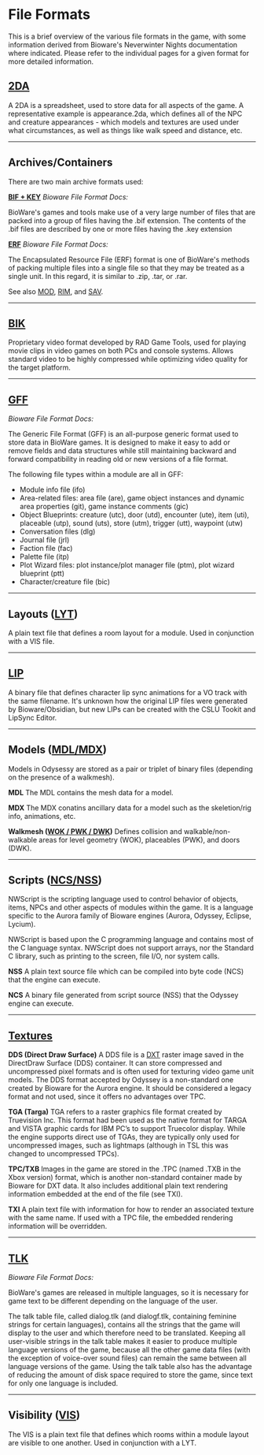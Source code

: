 File Formats
===========

This is a brief overview of the various file formats in the game, with some information derived from Bioware's Neverwinter Nights documentation where indicated. Please refer to the individual pages for a given format for more detailed information.

[2DA](pages/formats-2da.md)
--------------------

A 2DA is a spreadsheet, used to store data for all aspects of the game. A representative example is appearance.2da, which defines all of the NPC and creature appearances - which models and textures are used under what circumstances, as well as things like walk speed and distance, etc.

- - - -

Archives/Containers
--------------------

There are two main archive formats used:

**[BIF + KEY](pages/formats-bif.md)**
_Bioware File Format Docs:_

BioWare's games and tools make use of a very large number of files that are packed into a group of files having the .bif extension. The contents of the .bif files are described by one or more files having the .key extension

**[ERF](pages/formats-erf.md)**
_Bioware File Format Docs:_

The Encapsulated Resource File (ERF) format is one of BioWare's methods of packing multiple files into a single file so that they may be treated as a single unit. In this regard, it is similar to .zip, .tar, or .rar. 

See also [MOD](pages/formats-mod.md), [RIM](pages/formats-rim.md), and [SAV](pages/formats-sav.md).

- - - -

[BIK](pages/formats-bik.md)
--------------------

Proprietary video format developed by RAD Game Tools, used for playing movie clips in video games on both PCs and console systems. Allows standard video to be highly compressed while optimizing video quality for the target platform.

- - - -

[GFF](pages/formats-gff.md)
--------------------

_Bioware File Format Docs:_

The Generic File Format (GFF) is an all-purpose generic format used to store data in BioWare games. It is designed to make it easy to add or remove fields and data structures while still maintaining backward and forward compatibility in reading old or new versions of a file format.

The following file types within a module are all in GFF:
* Module info file (ifo)
* Area-related files: area file (are), game object instances and dynamic area properties (git), game instance comments (gic)
* Object Blueprints: creature (utc), door (utd), encounter (ute), item (uti), placeable (utp), sound (uts), store (utm), trigger (utt), waypoint (utw)
* Conversation files (dlg)
* Journal file (jrl)
* Faction file (fac)
* Palette file (itp)
* Plot Wizard files: plot instance/plot manager file (ptm), plot wizard blueprint (ptt)
* Character/creature file (bic)

- - - -

Layouts ([LYT](pages/formats-lyt.md))
--------------------

A plain text file that defines a room layout for a module. Used in conjunction with a VIS file.

- - - -

[LIP](pages/formats-lip.md)
--------------------

A binary file that defines character lip sync animations for a VO track with the same filename. It's unknown how the original LIP files were generated by Bioware/Obsidian, but new LIPs can be created with the CSLU Tookit and LipSync Editor.

- - - -

Models ([MDL/MDX](pages/formats-mdl_mdx.md))
--------------------

Models in Odysessy are stored as a pair or triplet of binary files (depending on the presence of a walkmesh).

**MDL**
The MDL contains the mesh data for a model.

**MDX**
The MDX conatins ancillary data for a model such as the skeletion/rig info, animations, etc.

**Walkmesh ([WOK / PWK / DWK](pages/formats-wok_pwk_dwk.md))**
Defines collision and walkable/non-walkable areas for level geometry (WOK), placeables (PWK), and doors (DWK).

- - - -

Scripts ([NCS/NSS](pages/formats-ncs_nss.md))
--------------------

NWScript is the scripting language used to control behavior of objects, items, NPCs and other aspects of modules within the game. It is a language specific to the Aurora family of Bioware engines (Aurora, Odyssey, Eclipse, Lycium).

NWScript is based upon the C programming language and contains most of the C language syntax. NWScript does not support arrays, nor the Standard C library, such as printing to the screen, file I/O, nor system calls.

**NSS**
A plain text source file which can be compiled into byte code (NCS) that the engine can execute.

**NCS**
A binary file generated from script source (NSS) that the Odyssey engine can execute.

- - - -

[Textures](pages/formats-textures.md)
--------------------

**DDS (Direct Draw Surface)**
A DDS file is a [DXT](https://en.wikipedia.org/wiki/S3_Texture_Compression) raster image saved in the DirectDraw Surface (DDS) container. It can store compressed and uncompressed pixel formats and is often used for texturing video game unit models. The DDS format accepted by Odyssey is a non-standard one created by Bioware for the Aurora engine. It should be considered a legacy format and not used, since it offers no advantages over TPC.

**TGA (Targa)**
TGA refers to a raster graphics file format created by Truevision Inc. This format had been used as the native format for TARGA and VISTA graphic cards for IBM PC’s to support Truecolor display. While the engine supports direct use of TGAs, they are typically only used for uncompressed images, such as lightmaps (although in TSL this was changed to uncompressed TPCs).

**TPC/TXB**
Images in the game are stored in the .TPC (named .TXB in the Xbox version) format, which is another non-standard container made by Bioware for DXT data. It also includes additional plain text rendering information embedded at the end of the file (see TXI).

**TXI**
A plain text file with information for how to render an associated texture with the same name. If used with a TPC file, the embedded rendering information will be overridden.

- - - -

[TLK](pages/formats-tlk.md)
--------------------

_Bioware File Format Docs:_

BioWare's games are released in multiple languages, so it is necessary for game text to be different depending on the language of the user.

The talk table file, called dialog.tlk (and dialogf.tlk, containing feminine strings for certain languages), contains all the strings that the game will display to the user and which therefore need to be translated. Keeping all user-visible strings in the talk table makes it easier to produce multiple language versions of the game, because all the other game data files (with the exception of voice-over sound files) can remain the same between all language versions of the game. Using the talk table also has the advantage of reducing the amount of disk space required to store the game, since text for only one language is included.

- - - -

Visibility ([VIS](pages/formats-vis.md))
--------------------

The VIS is a plain text file that defines which rooms within a module layout are visible to one another. Used in conjunction with a LYT.
